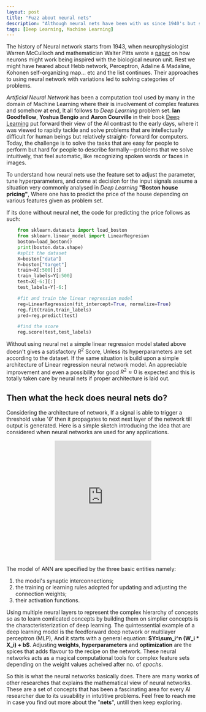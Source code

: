 ```yaml
---
layout: post
title: "Fuzz about neural nets"
description: "Although neural nets have been with us since 1940's but somehow their usability is mostly recognised in this decades."
tags: [Deep Learning, Machine Learning]
---
```


The history of Neural network starts from 1943, when neurophysiologist Warren McCulloch and mathematician Walter Pitts wrote a [paper](https://doi.org/10.1007/BF02478259) on how neurons might work being inspired with the biological neuron unit. Rest we might have heared about Hebb network, Perceptron, Adaline & Madaline, Kohonen self-organizing map... etc and the list continues. Their approaches to using neural network with variations led to solving categories of problems. 

*Artificial Neural Network* has been a computation tool used by many in the domain of  Machine Learning where their is involvement of complex features and somehow at end, It all follows to *Deep Learning* problem set. **Ian Goodfellow**, **Yoshua Bengio** and **Aaron Courville** in their book [Deep Learning](https://www.deeplearningbook.org) put forward their view of the AI contrast to the early days, where it was viewed to rapidly tackle and solve problems that are intellectually difficult for human beings but relatively straight- forward for computers. Today, the challenge is to solve the tasks that are easy for people to perform but hard for people to describe formally—problems that we solve intuitively, that feel automatic, like recognizing spoken words or faces in images.

To understand how neural nets use the feature set to adjust the parameter, tune hyperparameters, and come at decision for the input signals assume a situation very commonly analysed in *Deep Learning* **"Boston house pricing"**, Where one has to predict the price of the house depending on various features given as problem set.

If its done without neural net, the code for predicting the price follows as such:
```python
	from sklearn.datasets import load_boston
    from sklearn.linear_model import LinearRegresion
    boston=load_boston()
    print(boston.data.shape)
    #split the dataset
    X=boston["data"]
    Y=boston["target"]
    train=X[:500][:]
    train_labels=Y[:500]
    test=X[-6:][:]
    test_labels=Y[-6:]

	#fit and train the linear regression model
    reg=LinearRegression(fit_intercept=True, normalize=True)
    reg.fit(train,train_labels)
    pred=reg.predict(test)

	#find the score
    reg.score(test,test_labels)
```

   Without using neural net a simple linear regression model stated above doesn't gives a satisfactory $R^2$ Score, Unless its hyperparameters are set according to the dataset. If the same situation is build upon a simple architecture of Linear regression neural network model.  An appreciable improvement and even a possibility for good $\displaystyle R^2 \approx 0$ is expected and this is totally taken care by neural nets if proper architecture is laid out.
   
## Then what the heck does neural nets do?
Considering the architecture of network, If a signal is able to trigger a threshold value '*$\theta$*' then it propagates to next next layer of the network till output is generated. Here is a simple sketch introducing the idea that are considered when neural networks are used for any applications.
<center><iframe width="50%" height="312" src="https://www.youtube.com/embed/w9OFiOaTFs8" frameborder="0" allowfullscreen></iframe></center>

The model of ANN are specified by the three basic entities namely:
1. the model's synaptic interconnections;
2. the training or learning rules adopted for updating and adjusting the connection weights;
3. their activation functions.

Using multiple neural layers to represent the complex hierarchy of concepts so as to learn comlicated concepts by building them on simplier concepts is the characteristerization of deep learning. The quintessential example of a deep learning model is the feedforward deep network or multilayer perceptron (MLP), And it starts with a general equation: **$Y=\sum_i^n (W_i * X_i) + b$**. Adjusting **weights**, **hyperparameters** and **optimization** are the spices that adds flavour to the recipe on the network. These neural networks acts as a magical computational tools for complex feature sets depending on the weight values acheived after no. of *epochs*.

So this is what the neural networks basically does. There are many works of other researches that explains the mathematical view of neural networks. These are a set of concepts that has been a fascinating area for every AI researcher due to its usuability in intutitive problems. Feel free to reach me in case you find out more about the "**nets**", untill then keep exploring.
